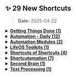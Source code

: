 ## ✨ 29 New Shortcuts

> **Date:** 2025-04-22  

<details>
    <summary>
      <strong>
        <a href="https://shortcutomation.com/gallery/getting-things-done">Getting Things Done (1)</a>
      </strong>
    </summary>

  - <details>
     <summary>
     <a href="https://shortcutomation.com/gallery/getting-things-done/%20upload-to-imgur">⬆️ Upload to Imgur</a>
     </summary>
     <a href="https://www.icloud.com/shortcuts/fd3d8bf3a6ac489eaef82a6876f902f2">
     <kbd>
     <img src="All%20Shortcuts/Getting%20Things%20Done/%E2%AC%86%EF%B8%8F%20Upload%20to%20Imgur/qrcode.png" width="150" title="💁‍♂️ Click or scan me to download the Shortcut!"/>
     </kbd>
     </a>
     </details>
</details>

<details>
    <summary>
      <strong>
        <a href="https://shortcutomation.com/gallery/automation-daily">Automation - Daily (12)</a>
      </strong>
    </summary>

  - <details>
     <summary>
     <a href="https://shortcutomation.com/gallery/automation-daily/%20create-today-s-journal-entry">＃Create Today's Journal Entry</a>
     </summary>
     <a href="https://www.icloud.com/shortcuts/9d3d1a7019dc4e78a7d4eb0877396319">
     <kbd>
     <img src="All%20Shortcuts/Automation%20-%20Daily/%EF%BC%83Create%20Today's%20Journal%20Entry/qrcode.png" width="150" title="💁‍♂️ Click or scan me to download the Shortcut!"/>
     </kbd>
     </a>
     </details>

  - <details>
     <summary>
     <a href="https://shortcutomation.com/gallery/automation-daily/%20cleanup-album">＃Cleanup Album</a>
     </summary>
     <a href="https://www.icloud.com/shortcuts/2ea6670fdfdd4de094e5f9710f4d651b">
     <kbd>
     <img src="All%20Shortcuts/Automation%20-%20Daily/%EF%BC%83Cleanup%20Album/qrcode.png" width="150" title="💁‍♂️ Click or scan me to download the Shortcut!"/>
     </kbd>
     </a>
     </details>

  - <details>
     <summary>
     <a href="https://shortcutomation.com/gallery/automation-daily/%20log-deep-work-machine-stats">＃Log Deep Work Machine Stats</a>
     </summary>
     <a href="https://www.icloud.com/shortcuts/a72b0cac75ff4a2a99f8cfaa4f8c2165">
     <kbd>
     <img src="All%20Shortcuts/Automation%20-%20Daily/%EF%BC%83Log%20Deep%20Work%20Machine%20Stats/qrcode.png" width="150" title="💁‍♂️ Click or scan me to download the Shortcut!"/>
     </kbd>
     </a>
     </details>

  - <details>
     <summary>
     <a href="https://shortcutomation.com/gallery/automation-daily/%20inbox-zero">＃Inbox Zero</a>
     </summary>
     <a href="https://www.icloud.com/shortcuts/2cc79134d95345e589944eacd08267f4">
     <kbd>
     <img src="All%20Shortcuts/Automation%20-%20Daily/%EF%BC%83Inbox%20Zero/qrcode.png" width="150" title="💁‍♂️ Click or scan me to download the Shortcut!"/>
     </kbd>
     </a>
     </details>

  - <details>
     <summary>
     <a href="https://shortcutomation.com/gallery/automation-daily/%20check-floccus-sync-status">＃Check Floccus Sync Status</a>
     </summary>
     <a href="https://www.icloud.com/shortcuts/df3f78820f254ee2ae21ef88c7311e0c">
     <kbd>
     <img src="All%20Shortcuts/Automation%20-%20Daily/%EF%BC%83Check%20Floccus%20Sync%20Status/qrcode.png" width="150" title="💁‍♂️ Click or scan me to download the Shortcut!"/>
     </kbd>
     </a>
     </details>

  - <details>
     <summary>
     <a href="https://shortcutomation.com/gallery/automation-daily/%20check-wmu-backlog">＃Check WMU Backlog</a>
     </summary>
     <a href="https://www.icloud.com/shortcuts/ebfdda25eb414fc0af4056a90fd05764">
     <kbd>
     <img src="All%20Shortcuts/Automation%20-%20Daily/%EF%BC%83Check%20WMU%20Backlog/qrcode.png" width="150" title="💁‍♂️ Click or scan me to download the Shortcut!"/>
     </kbd>
     </a>
     </details>

  - <details>
     <summary>
     <a href="https://shortcutomation.com/gallery/automation-daily/%20fetch-new-emails">＃Fetch New Emails</a>
     </summary>
     <a href="https://www.icloud.com/shortcuts/8a8c4c0983344b678e74071f83665607">
     <kbd>
     <img src="All%20Shortcuts/Automation%20-%20Daily/%EF%BC%83Fetch%20New%20Emails/qrcode.png" width="150" title="💁‍♂️ Click or scan me to download the Shortcut!"/>
     </kbd>
     </a>
     </details>

  - <details>
     <summary>
     <a href="https://shortcutomation.com/gallery/automation-daily/%20backup-data-jar">＃Backup Data Jar</a>
     </summary>
     <a href="https://www.icloud.com/shortcuts/351b6e0019fb4dcaba38a4d1432d8cce">
     <kbd>
     <img src="All%20Shortcuts/Automation%20-%20Daily/%EF%BC%83Backup%20Data%20Jar/qrcode.png" width="150" title="💁‍♂️ Click or scan me to download the Shortcut!"/>
     </kbd>
     </a>
     </details>

  - <details>
     <summary>
     <a href="https://shortcutomation.com/gallery/automation-daily/%20i-love-you">＃I Love You</a>
     </summary>
     <a href="https://www.icloud.com/shortcuts/11d74522207b4cc08f29d6526cf7923b">
     <kbd>
     <img src="All%20Shortcuts/Automation%20-%20Daily/%EF%BC%83I%20Love%20You/qrcode.png" width="150" title="💁‍♂️ Click or scan me to download the Shortcut!"/>
     </kbd>
     </a>
     </details>

  - <details>
     <summary>
     <a href="https://shortcutomation.com/gallery/automation-daily/%20add-anniversary-to-calendar">＃Add Anniversary to Calendar</a>
     </summary>
     <a href="https://www.icloud.com/shortcuts/61bd25506f844c11b7d0df9b0fc05b7e">
     <kbd>
     <img src="All%20Shortcuts/Automation%20-%20Daily/%EF%BC%83Add%20Anniversary%20to%20Calendar/qrcode.png" width="150" title="💁‍♂️ Click or scan me to download the Shortcut!"/>
     </kbd>
     </a>
     </details>

  - <details>
     <summary>
     <a href="https://shortcutomation.com/gallery/automation-daily/%20reschedule-overdue-action-items">＃Reschedule Overdue Action Items</a>
     </summary>
     <a href="https://www.icloud.com/shortcuts/c23eee3897d143c49b3276e681fb915d">
     <kbd>
     <img src="All%20Shortcuts/Automation%20-%20Daily/%EF%BC%83Reschedule%20Overdue%20Action%20Items/qrcode.png" width="150" title="💁‍♂️ Click or scan me to download the Shortcut!"/>
     </kbd>
     </a>
     </details>

  - <details>
     <summary>
     <a href="https://shortcutomation.com/gallery/automation-daily/%20add-backup-vault-repo-reminder">＃Add Backup Vault Repo Reminder</a>
     </summary>
     <a href="https://www.icloud.com/shortcuts/3e891dd1c90b4757bb91e50c860e39f8">
     <kbd>
     <img src="All%20Shortcuts/Automation%20-%20Daily/%EF%BC%83Add%20Backup%20Vault%20Repo%20Reminder/qrcode.png" width="150" title="💁‍♂️ Click or scan me to download the Shortcut!"/>
     </kbd>
     </a>
     </details>
</details>

<details>
    <summary>
      <strong>
        <a href="https://shortcutomation.com/gallery/automation-modules">Automation Modules (2)</a>
      </strong>
    </summary>

  - <details>
     <summary>
     <a href="https://shortcutomation.com/gallery/automation-modules/ask-if-connect-to-ble-audio-device">Ask If Connect to BLE Audio Device</a>
     </summary>
     <a href="https://www.icloud.com/shortcuts/e67901980ad94da381686ee54e4ab188">
     <kbd>
     <img src="All%20Shortcuts/Automation%20Modules/Ask%20If%20Connect%20to%20BLE%20Audio%20Device/qrcode.png" width="150" title="💁‍♂️ Click or scan me to download the Shortcut!"/>
     </kbd>
     </a>
     </details>

  - <details>
     <summary>
     <a href="https://shortcutomation.com/gallery/automation-modules/ask-if-connect-to-ble-audio-device-kernel">Ask If Connect to BLE Audio Device - Kernel</a>
     </summary>
     <a href="https://www.icloud.com/shortcuts/137102dc77d04b5c85703f268ba37693">
     <kbd>
     <img src="All%20Shortcuts/Automation%20Modules/Ask%20If%20Connect%20to%20BLE%20Audio%20Device%20-%20Kernel/qrcode.png" width="150" title="💁‍♂️ Click or scan me to download the Shortcut!"/>
     </kbd>
     </a>
     </details>
</details>

<details>
    <summary>
      <strong>
        <a href="https://shortcutomation.com/gallery/lifeos-toolkits">LifeOS Toolkits (1)</a>
      </strong>
    </summary>

  - <details>
     <summary>
     <a href="https://shortcutomation.com/gallery/lifeos-toolkits/%20better-dev">👨🏽‍💻 Better Dev</a>
     </summary>
     <a href="https://www.icloud.com/shortcuts/04974b75c9704c51838a7b848a0362fb">
     <kbd>
     <img src="All%20Shortcuts/LifeOS%20Toolkits/%F0%9F%91%A8%F0%9F%8F%BD%E2%80%8D%F0%9F%92%BB%20Better%20Dev/qrcode.png" width="150" title="💁‍♂️ Click or scan me to download the Shortcut!"/>
     </kbd>
     </a>
     </details>
</details>

<details>
    <summary>
      <strong>
        <a href="https://shortcutomation.com/gallery/shortcuts-of-shortcuts">Shortcuts of Shortcuts (4)</a>
      </strong>
    </summary>

  - <details>
     <summary>
     <a href="https://shortcutomation.com/gallery/shortcuts-of-shortcuts/shorcutomation-export-required-apps">Shorcutomation - Export Required Apps</a>
     </summary>
     <a href="https://www.icloud.com/shortcuts/883029f5b44a4bb28b61c8ddb4891ce3">
     <kbd>
     <img src="All%20Shortcuts/Shortcuts%20of%20Shortcuts/Shorcutomation%20-%20Export%20Required%20Apps/qrcode.png" width="150" title="💁‍♂️ Click or scan me to download the Shortcut!"/>
     </kbd>
     </a>
     </details>

  - <details>
     <summary>
     <a href="https://shortcutomation.com/gallery/shortcuts-of-shortcuts/shorcutomation-calculate-gallery-fun-stats">Shorcutomation - Calculate Gallery Fun Stats</a>
     </summary>
     <a href="https://www.icloud.com/shortcuts/6652daa1ac8b41be931bb7041690c29e">
     <kbd>
     <img src="All%20Shortcuts/Shortcuts%20of%20Shortcuts/Shorcutomation%20-%20Calculate%20Gallery%20Fun%20Stats/qrcode.png" width="150" title="💁‍♂️ Click or scan me to download the Shortcut!"/>
     </kbd>
     </a>
     </details>

  - <details>
     <summary>
     <a href="https://shortcutomation.com/gallery/shortcuts-of-shortcuts/shorcutomation-plot-gallery-history-chart">Shorcutomation - Plot Gallery History Chart</a>
     </summary>
     <a href="https://www.icloud.com/shortcuts/63cfda3108794f44808fbf298b78f2a3">
     <kbd>
     <img src="All%20Shortcuts/Shortcuts%20of%20Shortcuts/Shorcutomation%20-%20Plot%20Gallery%20History%20Chart/qrcode.png" width="150" title="💁‍♂️ Click or scan me to download the Shortcut!"/>
     </kbd>
     </a>
     </details>

  - <details>
     <summary>
     <a href="https://shortcutomation.com/gallery/shortcuts-of-shortcuts/shorcutomation-generate-gallery-folder-tree">Shorcutomation - Generate Gallery Folder Tree</a>
     </summary>
     <a href="https://www.icloud.com/shortcuts/cb2f29ea046448e7983d0eba6b04276b">
     <kbd>
     <img src="All%20Shortcuts/Shortcuts%20of%20Shortcuts/Shorcutomation%20-%20Generate%20Gallery%20Folder%20Tree/qrcode.png" width="150" title="💁‍♂️ Click or scan me to download the Shortcut!"/>
     </kbd>
     </a>
     </details>
</details>

<details>
    <summary>
      <strong>
        <a href="https://shortcutomation.com/gallery/shortcutomation">Shortcutomation (7)</a>
      </strong>
    </summary>

  - <details>
     <summary>
     <a href="https://shortcutomation.com/gallery/shortcutomation/filter-folders">Filter Folders</a>
     </summary>
     <a href="https://www.icloud.com/shortcuts/59f4edcc7dd84c728ea27ebcba7d6932">
     <kbd>
     <img src="All%20Shortcuts/Shortcutomation/Filter%20Folders/qrcode.png" width="150" title="💁‍♂️ Click or scan me to download the Shortcut!"/>
     </kbd>
     </a>
     </details>

  - <details>
     <summary>
     <a href="https://shortcutomation.com/gallery/shortcutomation/extract-all-shortcuts-metadata">Extract All Shortcuts Metadata</a>
     </summary>
     <a href="https://www.icloud.com/shortcuts/bfa633d60e154b06b9e977d9882ff3d4">
     <kbd>
     <img src="All%20Shortcuts/Shortcutomation/Extract%20All%20Shortcuts%20Metadata/qrcode.png" width="150" title="💁‍♂️ Click or scan me to download the Shortcut!"/>
     </kbd>
     </a>
     </details>

  - <details>
     <summary>
     <a href="https://shortcutomation.com/gallery/shortcutomation/backup-all-shortcuts">Backup All Shortcuts</a>
     </summary>
     <a href="https://www.icloud.com/shortcuts/2954ca8e06d54de1b00b3a75ad7e7797">
     <kbd>
     <img src="All%20Shortcuts/Shortcutomation/Backup%20All%20Shortcuts/qrcode.png" width="150" title="💁‍♂️ Click or scan me to download the Shortcut!"/>
     </kbd>
     </a>
     </details>

  - <details>
     <summary>
     <a href="https://shortcutomation.com/gallery/shortcutomation/archive-all-shortcuts-with-folders">Archive All Shortcuts with Folders</a>
     </summary>
     <a href="https://www.icloud.com/shortcuts/fe7c44f4c3eb4edea875c44339177f71">
     <kbd>
     <img src="All%20Shortcuts/Shortcutomation/Archive%20All%20Shortcuts%20with%20Folders/qrcode.png" width="150" title="💁‍♂️ Click or scan me to download the Shortcut!"/>
     </kbd>
     </a>
     </details>

  - <details>
     <summary>
     <a href="https://shortcutomation.com/gallery/shortcutomation/archive-all-shortcuts-without-folders">Archive All Shortcuts without Folders</a>
     </summary>
     <a href="https://www.icloud.com/shortcuts/ed5d3a9f0ed2472eb2df8b7291da96b1">
     <kbd>
     <img src="All%20Shortcuts/Shortcutomation/Archive%20All%20Shortcuts%20without%20Folders/qrcode.png" width="150" title="💁‍♂️ Click or scan me to download the Shortcut!"/>
     </kbd>
     </a>
     </details>

  - <details>
     <summary>
     <a href="https://shortcutomation.com/gallery/shortcutomation/create-contributing">Create CONTRIBUTING</a>
     </summary>
     <a href="https://www.icloud.com/shortcuts/afcb92a6341a4fb98a3b6f30506c11f6">
     <kbd>
     <img src="All%20Shortcuts/Shortcutomation/Create%20CONTRIBUTING/qrcode.png" width="150" title="💁‍♂️ Click or scan me to download the Shortcut!"/>
     </kbd>
     </a>
     </details>

  - <details>
     <summary>
     <a href="https://shortcutomation.com/gallery/shortcutomation/create-license">Create LICENSE</a>
     </summary>
     <a href="https://www.icloud.com/shortcuts/392f341dd6204c23bd4b5c854a2249e0">
     <kbd>
     <img src="All%20Shortcuts/Shortcutomation/Create%20LICENSE/qrcode.png" width="150" title="💁‍♂️ Click or scan me to download the Shortcut!"/>
     </kbd>
     </a>
     </details>
</details>

<details>
    <summary>
      <strong>
        <a href="https://shortcutomation.com/gallery/second-brain">Second Brain (1)</a>
      </strong>
    </summary>

  - <details>
     <summary>
     <a href="https://shortcutomation.com/gallery/second-brain/%20capture-quotes">❝ Capture Quotes</a>
     </summary>
     <a href="https://www.icloud.com/shortcuts/cea6ff66ab584a75bb60dec97efe6cf0">
     <kbd>
     <img src="All%20Shortcuts/Second%20Brain/%E2%9D%9D%20Capture%20Quotes/qrcode.png" width="150" title="💁‍♂️ Click or scan me to download the Shortcut!"/>
     </kbd>
     </a>
     </details>
</details>

<details>
    <summary>
      <strong>
        <a href="https://shortcutomation.com/gallery/text-processing">Text Processing (1)</a>
      </strong>
    </summary>

  - <details>
     <summary>
     <a href="https://shortcutomation.com/gallery/text-processing/slugify-text">Slugify Text</a>
     </summary>
     <a href="https://www.icloud.com/shortcuts/6c4ad818fd3045d0b1239b82c607b7f1">
     <kbd>
     <img src="All%20Shortcuts/Text%20Processing/Slugify%20Text/qrcode.png" width="150" title="💁‍♂️ Click or scan me to download the Shortcut!"/>
     </kbd>
     </a>
     </details>

</details>
